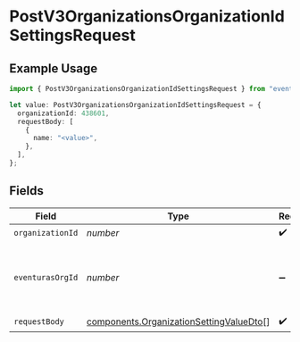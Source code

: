 # PostV3OrganizationsOrganizationIdSettingsRequest

## Example Usage

```typescript
import { PostV3OrganizationsOrganizationIdSettingsRequest } from "eventuras-sdk-v2/models/operations";

let value: PostV3OrganizationsOrganizationIdSettingsRequest = {
  organizationId: 438601,
  requestBody: [
    {
      name: "<value>",
    },
  ],
};
```

## Fields

| Field                                                                                              | Type                                                                                               | Required                                                                                           | Description                                                                                        |
| -------------------------------------------------------------------------------------------------- | -------------------------------------------------------------------------------------------------- | -------------------------------------------------------------------------------------------------- | -------------------------------------------------------------------------------------------------- |
| `organizationId`                                                                                   | *number*                                                                                           | :heavy_check_mark:                                                                                 | N/A                                                                                                |
| `eventurasOrgId`                                                                                   | *number*                                                                                           | :heavy_minus_sign:                                                                                 | Optional organization Id. Will be required in API version 4.                                       |
| `requestBody`                                                                                      | [components.OrganizationSettingValueDto](../../models/components/organizationsettingvaluedto.md)[] | :heavy_check_mark:                                                                                 | N/A                                                                                                |